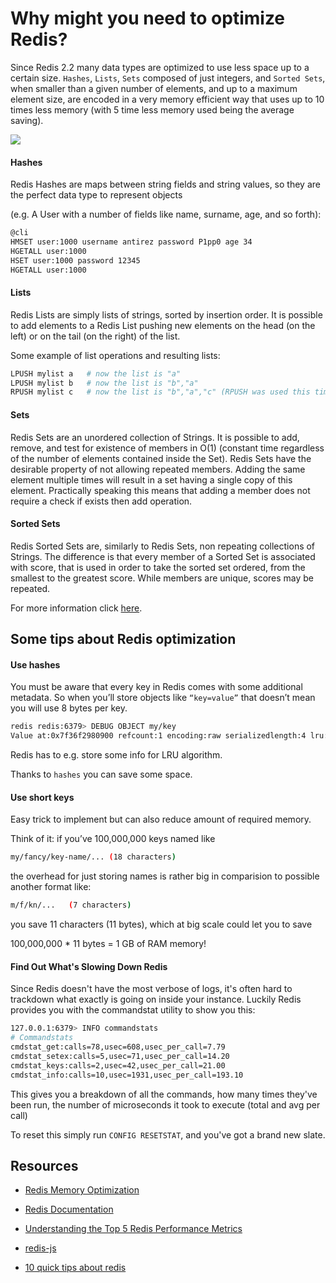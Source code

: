 # Why might you need to optimize Redis?

Since Redis 2.2 many data types are optimized to use less space up to a certain size. ```Hashes```, ```Lists```, ```Sets``` composed of just integers, and ```Sorted Sets```, when smaller than a given number of elements, and up to a maximum element size, are encoded in a very memory efficient way that uses up to 10 times less memory (with 5 time less memory used being the average saving).

![](http://imgs.xkcd.com/comics/is_it_worth_the_time.png)


#### Hashes
Redis Hashes are maps between string fields and string values, so they are the perfect data type to represent objects

(e.g. A User with a number of fields like name, surname, age, and so forth):

```bash
@cli
HMSET user:1000 username antirez password P1pp0 age 34
HGETALL user:1000
HSET user:1000 password 12345
HGETALL user:1000
```

#### Lists
Redis Lists are simply lists of strings, sorted by insertion order. It is possible to add elements to a Redis List pushing new elements on the head (on the left) or on the tail (on the right) of the list.

Some example of list operations and resulting lists:
```bash
LPUSH mylist a   # now the list is "a"
LPUSH mylist b   # now the list is "b","a"
RPUSH mylist c   # now the list is "b","a","c" (RPUSH was used this time)
```

#### Sets
Redis Sets are an unordered collection of Strings. It is possible to add, remove, and test for existence of members in O(1) (constant time regardless of the number of elements contained inside the Set).
Redis Sets have the desirable property of not allowing repeated members. Adding the same element multiple times will result in a set having a single copy of this element. Practically speaking this means that adding a member does not require a check if exists then add operation.

#### Sorted Sets
Redis Sorted Sets are, similarly to Redis Sets, non repeating collections of Strings. The difference is that every member of a Sorted Set is associated with score, that is used in order to take the sorted set ordered, from the smallest to the greatest score. While members are unique, scores may be repeated.

For more information click [here](http://redis.io/topics/data-types).

## Some tips about Redis optimization

#### Use hashes
You must be aware that every key in Redis comes with some additional metadata. So when you’ll store objects like ```“key=value”``` that doesn’t mean you will use 8 bytes per key.

```bash
redis redis:6379> DEBUG OBJECT my/key
Value at:0x7f36f2980900 refcount:1 encoding:raw serializedlength:4 lru:463740 lru_seconds_idle:1215660
```
Redis has to e.g. store some info for LRU algorithm.

Thanks to ```hashes``` you can save some space.

#### Use short keys
Easy trick to implement but can also reduce amount of required memory.

Think of it: if you’ve 100,000,000 keys named like

```bash
my/fancy/key-name/... (18 characters)
```

the overhead for just storing names is rather big in comparision to possible another format like:

```bash
m/f/kn/...   (7 characters)
```
you save 11 characters (11 bytes), which at big scale could let you to save

100,000,000 * 11 bytes = 1 GB of RAM memory!

#### Find Out What's Slowing Down Redis
Since Redis doesn't have the most verbose of logs, it's often hard to trackdown what exactly is going on inside your instance. Luckily Redis provides you with the commandstat utility to show you this:

```bash
127.0.0.1:6379> INFO commandstats
# Commandstats
cmdstat_get:calls=78,usec=608,usec_per_call=7.79
cmdstat_setex:calls=5,usec=71,usec_per_call=14.20
cmdstat_keys:calls=2,usec=42,usec_per_call=21.00
cmdstat_info:calls=10,usec=1931,usec_per_call=193.10
```
This gives you a breakdown of all the commands, how many times they've been run, the number of microseconds it took to execute (total and avg per call)

To reset this simply run ```CONFIG RESETSTAT```, and you've got a brand new slate.



## Resources

+ [Redis Memory Optimization](https://github.com/sripathikrishnan/redis-rdb-tools/wiki/Redis-Memory-Optimization)

+ [Redis Documentation](http://redis.io/topics/memory-optimization)

+ [Understanding the Top 5 Redis Performance Metrics](http://www.datadoghq.com/wp-content/uploads/2015/06/Top-5-Redis-Performance-Metrics-Guide-Ebook.pdf)

+ [redis-js](https://www.npmjs.com/package/redis-js)

+ [10 quick tips about redis](http://objectrocket.com/blog/how-to/10-quick-tips-about-redis/)
